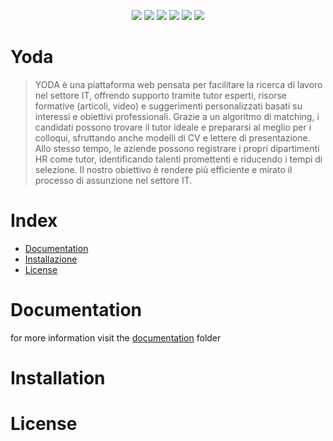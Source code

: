 <p align="center">
  <img src="https://img.shields.io/badge/Vite-646CFF?logo=vite&logoColor=fff"/>
  <img src="https://img.shields.io/badge/JavaScript-F7DF1E?logo=javascript&logoColor=000&style=flat"/>
  <img src="https://img.shields.io/badge/shadcn%2Fui-000?logo=shadcnui&logoColor=fff"/>
  <img src="https://img.shields.io/badge/Tailwind%20CSS-06B6D4?logo=tailwindcss&logoColor=fff&style=flat"/>
  <img src="https://img.shields.io/badge/Firebase-039BE5?logo=Firebase&logoColor=white" />
  <img src="https://img.shields.io/badge/Cypress-69D3A7?logo=cypress&logoColor=fff"/>
</p>

<h1>
  Yoda<br>
</h1>

<blockquote>YODA è una piattaforma web pensata per facilitare la ricerca di lavoro nel settore IT, offrendo supporto tramite tutor esperti, risorse formative (articoli, video) e suggerimenti personalizzati basati su interessi e obiettivi professionali. Grazie a un algoritmo di matching, i candidati possono trovare il tutor ideale e prepararsi al meglio per i colloqui, sfruttando anche modelli di CV e lettere di presentazione.<br/> Allo stesso tempo, le aziende possono registrare i propri dipartimenti HR come tutor, identificando talenti promettenti e riducendo i tempi di selezione. Il nostro obiettivo è rendere più efficiente e mirato il processo di assunzione nel settore IT.</blockquote>

# Index

- [Documentation](#documentation)
- [Installazione](#installation)
- [License](#license)

# Documentation

for more information visit the [documentation]() folder

# Installation

# License
